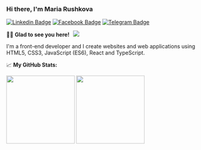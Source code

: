 ### Hi there, I'm Maria Rushkova 

[![Linkedin Badge](https://img.shields.io/badge/-LinkedIn-0e76a8?style=flat-square&logo=Linkedin&logoColor=white)](https://www.linkedin.com/in/maria-rushkova/)
[![Facebook Badge](https://img.shields.io/badge/-Facebook-4267B2?style=flat-square&logo=Facebook&logoColor=white)](https://www.facebook.com/maria.rushkova/)
[![Telegram Badge](https://img.shields.io/badge/-Telegram-0088cc?style=flat-square&logo=Telegram&logoColor=white)](https://t.me/mrushkova)

👋🏻 **Glad to see you here! &nbsp;** ![](https://visitor-badge.glitch.me/badge?page_id=mrushkova.mrushkova)

I'm a front-end developer and I create websites and web applications using HTML5, CSS3, JavaScript (ES6), React and TypeScript.

📈 **My GitHub Stats:**

<p>
  <img height="180em" src="https://github-readme-stats.vercel.app/api?username=mrushkova&show_icons=true&hide_border=true&&count_private=true&include_all_commits=true" />
  <img height="180em" src="https://github-readme-stats.vercel.app/api/top-langs/?username=mrushkova&exclude_repo=KNN-Image-Classification&show_icons=true&hide_border=true&layout=compact&langs_count=8"/>
</p>



